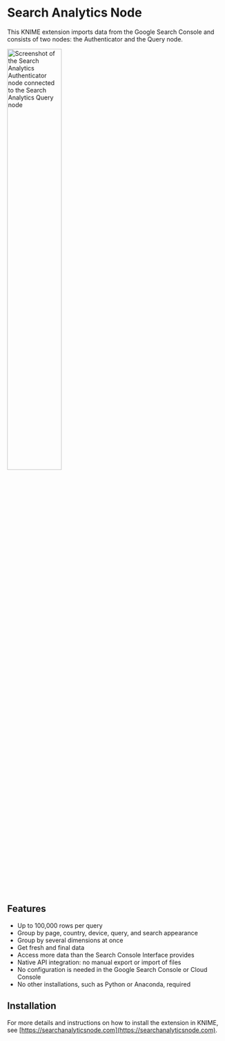 # Search Analytics Node

This KNIME extension imports data from the Google Search Console and consists of two nodes: the Authenticator and the Query node.

<img src="https://searchanalyticsnode.com/assets/img/nodes-feature.webp" width="50%" alt="Screenshot of the Search Analytics Authenticator node connected to the Search Analytics Query node">


## Features

- Up to 100,000 rows per query
- Group by page, country, device, query, and search appearance
- Group by several dimensions at once
- Get fresh and final data
- Access more data than the Search Console Interface provides
- Native API integration: no manual export or import of files
- No configuration is needed in the Google Search Console or Cloud Console
- No other installations, such as Python or Anaconda, required


## Installation

For more details and instructions on how to install the extension in KNIME, see [https://searchanalyticsnode.com](https://searchanalyticsnode.com).
